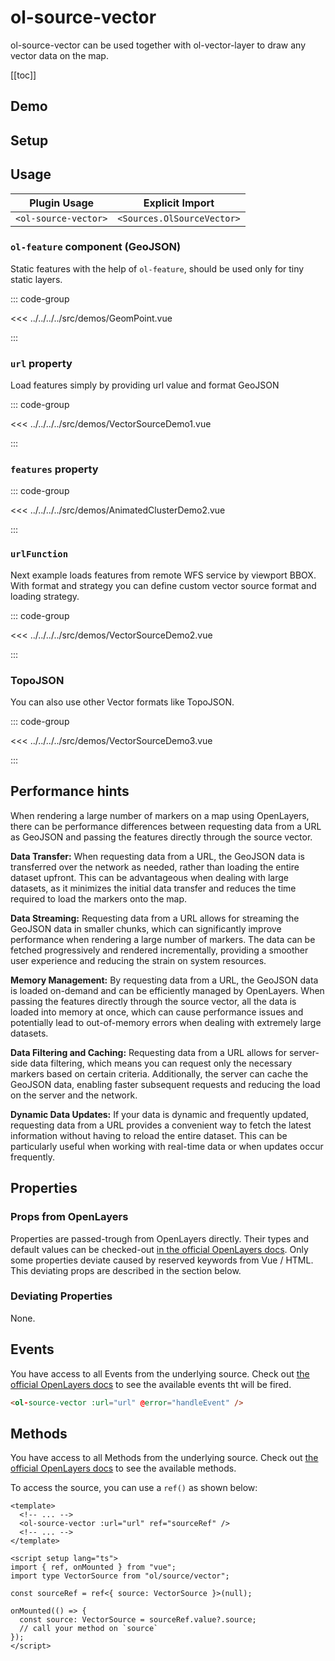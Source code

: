 # ol-source-vector

ol-source-vector can be used together with ol-vector-layer to draw any vector data on the map.

[[toc]]

## Demo

<script setup>
import GeomPoint from "@demos/GeomPoint.vue"
import VectorSourceDemo1 from "@demos/VectorSourceDemo1.vue"
import VectorSourceDemo2 from "@demos/VectorSourceDemo2.vue"
import VectorSourceDemo3 from "@demos/VectorSourceDemo3.vue"
import AnimatedClusterDemo2 from "@demos/AnimatedClusterDemo2.vue"
</script>

## Setup

<!--@include: ../../sources.plugin.md-->

## Usage

| Plugin Usage         |      Explicit Import       |
|----------------------|:--------------------------:|
| `<ol-source-vector>` | `<Sources.OlSourceVector>` |

### `ol-feature` component (GeoJSON)

Static features with the help of `ol-feature`, should be used only for tiny static layers.

<ClientOnly>
<GeomPoint />
</ClientOnly>

::: code-group

<<< ../../../../src/demos/GeomPoint.vue

:::

### `url` property

Load features simply by providing url value and format GeoJSON

<ClientOnly>
<VectorSourceDemo1 />
</ClientOnly>

::: code-group

<<< ../../../../src/demos/VectorSourceDemo1.vue

:::

### `features` property

<ClientOnly>
<AnimatedClusterDemo2 />
</ClientOnly>

::: code-group

<<< ../../../../src/demos/AnimatedClusterDemo2.vue

:::

### `urlFunction`

Next example loads features from remote WFS service by viewport BBOX. With format and strategy you can define custom vector source format and loading strategy.

<ClientOnly>
<VectorSourceDemo2/>
</ClientOnly>

::: code-group

<<< ../../../../src/demos/VectorSourceDemo2.vue

:::

### TopoJSON

You can also use other Vector formats like TopoJSON.

<ClientOnly>
<VectorSourceDemo3/>
</ClientOnly>

::: code-group

<<< ../../../../src/demos/VectorSourceDemo3.vue

:::

## Performance hints

When rendering a large number of markers on a map using OpenLayers, there can be performance differences between requesting data from a URL as GeoJSON and passing the features directly through the source vector.

**Data Transfer:**
When requesting data from a URL, the GeoJSON data is transferred over the network as needed, rather than loading the entire dataset upfront.
This can be advantageous when dealing with large datasets, as it minimizes the initial data transfer and reduces the time required to load the markers onto the map.

**Data Streaming:**
Requesting data from a URL allows for streaming the GeoJSON data in smaller chunks, which can significantly improve performance when rendering a large number of markers.
The data can be fetched progressively and rendered incrementally, providing a smoother user experience and reducing the strain on system resources.

**Memory Management:**
By requesting data from a URL, the GeoJSON data is loaded on-demand and can be efficiently managed by OpenLayers.
When passing the features directly through the source vector, all the data is loaded into memory at once, which can cause performance issues and potentially lead to out-of-memory errors when dealing with extremely large datasets.

**Data Filtering and Caching:**
Requesting data from a URL allows for server-side data filtering, which means you can request only the necessary markers based on certain criteria.
Additionally, the server can cache the GeoJSON data, enabling faster subsequent requests and reducing the load on the server and the network.

**Dynamic Data Updates:**
If your data is dynamic and frequently updated, requesting data from a URL provides a convenient way to fetch the latest information without having to reload the entire dataset.
This can be particularly useful when working with real-time data or when updates occur frequently.

## Properties

### Props from OpenLayers

Properties are passed-trough from OpenLayers directly.
Their types and default values can be checked-out [in the official OpenLayers docs](https://openlayers.org/en/latest/apidoc/module-ol_source_Vector-VectorSource.html).
Only some properties deviate caused by reserved keywords from Vue / HTML.
This deviating props are described in the section below.

### Deviating Properties

None.

## Events

You have access to all Events from the underlying source.
Check out [the official OpenLayers docs](https://openlayers.org/en/latest/apidoc/module-ol_source_Vector-VectorSource.html) to see the available events tht will be fired.

```html
<ol-source-vector :url="url" @error="handleEvent" />
```

## Methods

You have access to all Methods from the underlying source.
Check out [the official OpenLayers docs](https://openlayers.org/en/latest/apidoc/module-ol_source_Vector-VectorSource.html) to see the available methods.

To access the source, you can use a `ref()` as shown below:

```vue
<template>
  <!-- ... -->
  <ol-source-vector :url="url" ref="sourceRef" />
  <!-- ... -->
</template>

<script setup lang="ts">
import { ref, onMounted } from "vue";
import type VectorSource from "ol/source/vector";

const sourceRef = ref<{ source: VectorSource }>(null);

onMounted(() => {
  const source: VectorSource = sourceRef.value?.source;
  // call your method on `source`
});
</script>
```
